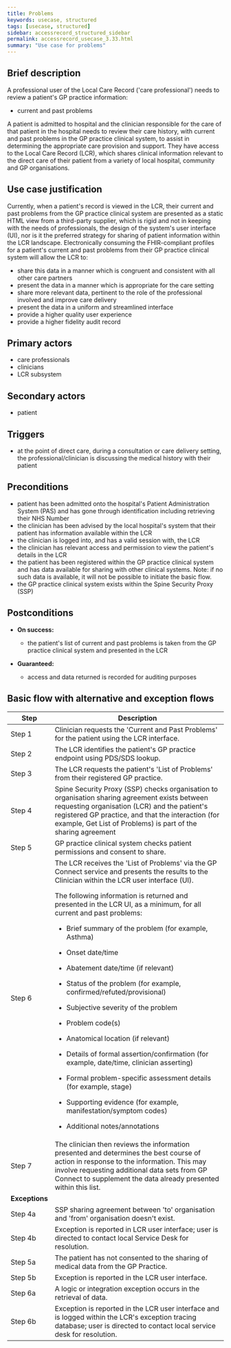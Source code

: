 ```yaml
---
title: Problems
keywords: usecase, structured
tags: [usecase, structured] 
sidebar: accessrecord_structured_sidebar
permalink: accessrecord_usecase_3.33.html
summary: "Use case for problems"
---
```


## Brief description 

A professional user of the Local Care Record ('care professional') needs to review a patient's GP practice information:

  - current and past problems

A patient is admitted to hospital and the clinician responsible for the care of that patient in the hospital needs to review their care history, with current and past problems in the GP practice clinical system, to assist in determining the appropriate care provision and support. They have access to the Local Care Record (LCR), which shares clinical information relevant to the direct care of their patient from a variety of local hospital, community and GP organisations.

## Use case justification 

Currently, when a patient's record is viewed in the LCR, their current and past problems from the GP practice clinical system are presented as a static HTML view from a third-party supplier, which is rigid and not in keeping with the needs of professionals, the design of the system's user interface (UI), nor is it the preferred strategy for sharing of patient information within the LCR landscape. Electronically consuming the FHIR-compliant profiles for a patient's current and past problems from their GP practice clinical system will allow the LCR to:

  - share this data in a manner which is congruent and consistent with all other care partners
  - present the data in a manner which is appropriate for the care setting
  - share more relevant data, pertinent to the role of the professional involved and improve care delivery
  - present the data in a uniform and streamlined interface
  - provide a higher quality user experience
  - provide a higher fidelity audit record

## Primary actors 

- care professionals
- clinicians
- LCR subsystem

## Secondary actors 

- patient

## Triggers 

- at the point of direct care, during a consultation or care delivery setting, the professional/clinician is discussing the medical history with their patient

## Preconditions 

  - patient has been admitted onto the hospital's Patient Administration System (PAS) and has gone through identification including retrieving their NHS Number
  - the clinician has been advised by the local hospital's system that their patient has information available within the LCR
  - the clinician is logged into, and has a valid session with, the LCR
  - the clinician has relevant access and permission to view the patient's details in the LCR
  - the patient has been registered within the GP practice clinical system and has data available for sharing with other clinical systems. Note: if no such data is available, it will not be possible to initiate the basic flow.
  - the GP practice clinical system exists within the Spine Security Proxy (SSP)

## Postconditions 

  - **On success:** 
    
      - the patient's list of current and past problems is taken from the GP practice clinical system and presented in the LCR

  - **Guaranteed:** 
    
      - access and data returned is recorded for auditing purposes

## Basic flow with alternative and exception flows 

<table>
<thead>
<tr class="header">
<th width="10%"><strong>Step</strong></th>
<th><strong>Description</strong></th>
</tr>
</thead>
<tbody>
<tr class="even">
<td>Step 1</td>
<td>Clinician requests the 'Current and Past Problems' for the patient using the LCR interface.</td>
</tr>
<tr class="odd">
<td>Step 2</td>
<td>The LCR identifies the patient's GP practice endpoint using PDS/SDS lookup.</td>
</tr>
<tr class="even">
<td>Step 3</td>
<td>The LCR requests the patient's 'List of Problems' from their registered GP practice.</td>
</tr>
<tr class="odd">
<td>Step 4</td>
<td>Spine Security Proxy (SSP) checks organisation to organisation sharing agreement exists between requesting organisation (LCR) and the patient's registered GP practice, and that the interaction (for example, Get List of Problems) is part of the sharing agreement</td>
</tr>
<tr class="even">
<td>Step 5</td>
<td>GP practice clinical system checks patient permissions and consent to share.</td>
</tr>
<tr class="odd">
<td>Step 6</td>
<td>The LCR receives the 'List of Problems' via the GP Connect service and presents the results to the Clinician within the LCR user interface (UI).
<p>The following information is returned and presented in the LCR UI, as a minimum, for all current and past problems:</p>
<ul>
<li><p>Brief summary of the problem (for example, Asthma)</p></li>
<li><p>Onset date/time</p></li>
<li><p>Abatement date/time (if relevant)</p></li>
<li><p>Status of the problem (for example,  confirmed/refuted/provisional)</p></li>
<li><p>Subjective severity of the problem</p></li>
<li><p>Problem code(s)</p></li>
<li><p>Anatomical location (if relevant)</p></li>
<li><p>Details of formal assertion/confirmation (for example,  date/time, clinician asserting)</p></li>
<li><p>Formal problem-specific assessment details (for example,  stage)</p></li>
<li><p>Supporting evidence (for example, manifestation/symptom codes)</p></li>
<li><p>Additional notes/annotations</p></li>
</ul></td>
</tr>
<tr class="even">
<td>Step 7</td>
<td>The clinician then reviews the information presented and determines the best course of action in response to the information. This may involve requesting additional data sets from GP Connect to supplement the data already presented within this list.</td>
</tr>
<tr class="odd">
<td><b>Exceptions</b></td>
<td></td>
</tr>
<tr class="even">
<td>Step 4a</td>
<td>SSP sharing agreement between 'to' organisation and 'from' organisation doesn't exist.</td>
</tr>
<tr class="odd">
<td>Step 4b</td>
<td>Exception is reported in LCR user interface; user is directed to contact local Service Desk for resolution.</td>
</tr>
<tr class="even">
<td>Step 5a</td>
<td>The patient has not consented to the sharing of medical data from the GP Practice.</td>
</tr>
<tr class="odd">
<td>Step 5b</td>
<td>Exception is reported in the LCR user interface.</td>
</tr>
<tr class="even">
<td>Step 6a</td>
<td>A logic or integration exception occurs in the retrieval of data.</td>
</tr>
<tr class="odd">
<td>Step 6b</td>
<td>Exception is reported in the LCR user interface and is logged within the LCR's exception tracing database; user is directed to contact local service desk for resolution.</td>
</tr>
</tbody>
</table>


